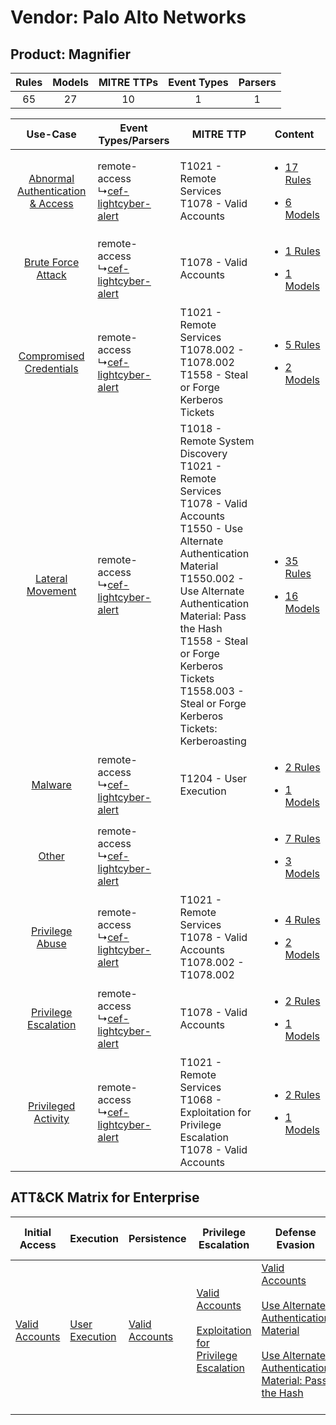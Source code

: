 Vendor: Palo Alto Networks
==========================
Product: Magnifier
------------------
| Rules | Models | MITRE TTPs | Event Types | Parsers |
|:-----:|:------:|:----------:|:-----------:|:-------:|
|  65   |   27   |     10     |      1      |    1    |

|    Use-Case    | Event Types/Parsers    | MITRE TTP    | Content    |
|:----:| ---- | ---- | ---- |
| [Abnormal Authentication & Access](../../../UseCases/uc_abnormal_authentication_&_access.md) |  remote-access<br> ↳[cef-lightcyber-alert](Ps/pC_ceflightcyberalert.md)<br> | T1021 - Remote Services<br>T1078 - Valid Accounts<br>    | [<ul><li>17 Rules</li></ul><ul><li>6 Models</li></ul>](RM/r_m_palo_alto_networks_magnifier_Abnormal_Authentication_&_Access.md) |
|    [Brute Force Attack](../../../UseCases/uc_brute_force_attack.md)    |  remote-access<br> ↳[cef-lightcyber-alert](Ps/pC_ceflightcyberalert.md)<br> | T1078 - Valid Accounts<br>    | [<ul><li>1 Rules</li></ul><ul><li>1 Models</li></ul>](RM/r_m_palo_alto_networks_magnifier_Brute_Force_Attack.md)    |
|          [Compromised Credentials](../../../UseCases/uc_compromised_credentials.md)          |  remote-access<br> ↳[cef-lightcyber-alert](Ps/pC_ceflightcyberalert.md)<br> | T1021 - Remote Services<br>T1078.002 - T1078.002<br>T1558 - Steal or Forge Kerberos Tickets<br>    | [<ul><li>5 Rules</li></ul><ul><li>2 Models</li></ul>](RM/r_m_palo_alto_networks_magnifier_Compromised_Credentials.md)    |
|    [Lateral Movement](../../../UseCases/uc_lateral_movement.md)    |  remote-access<br> ↳[cef-lightcyber-alert](Ps/pC_ceflightcyberalert.md)<br> | T1018 - Remote System Discovery<br>T1021 - Remote Services<br>T1078 - Valid Accounts<br>T1550 - Use Alternate Authentication Material<br>T1550.002 - Use Alternate Authentication Material: Pass the Hash<br>T1558 - Steal or Forge Kerberos Tickets<br>T1558.003 - Steal or Forge Kerberos Tickets: Kerberoasting<br> | [<ul><li>35 Rules</li></ul><ul><li>16 Models</li></ul>](RM/r_m_palo_alto_networks_magnifier_Lateral_Movement.md)    |
|    [Malware](../../../UseCases/uc_malware.md)    |  remote-access<br> ↳[cef-lightcyber-alert](Ps/pC_ceflightcyberalert.md)<br> | T1204 - User Execution<br>    | [<ul><li>2 Rules</li></ul><ul><li>1 Models</li></ul>](RM/r_m_palo_alto_networks_magnifier_Malware.md)    |
|    [Other](../../../UseCases/uc_other.md)    |  remote-access<br> ↳[cef-lightcyber-alert](Ps/pC_ceflightcyberalert.md)<br> |    | [<ul><li>7 Rules</li></ul><ul><li>3 Models</li></ul>](RM/r_m_palo_alto_networks_magnifier_Other.md)    |
|    [Privilege Abuse](../../../UseCases/uc_privilege_abuse.md)    |  remote-access<br> ↳[cef-lightcyber-alert](Ps/pC_ceflightcyberalert.md)<br> | T1021 - Remote Services<br>T1078 - Valid Accounts<br>T1078.002 - T1078.002<br>    | [<ul><li>4 Rules</li></ul><ul><li>2 Models</li></ul>](RM/r_m_palo_alto_networks_magnifier_Privilege_Abuse.md)    |
|    [Privilege Escalation](../../../UseCases/uc_privilege_escalation.md)    |  remote-access<br> ↳[cef-lightcyber-alert](Ps/pC_ceflightcyberalert.md)<br> | T1078 - Valid Accounts<br>    | [<ul><li>2 Rules</li></ul><ul><li>1 Models</li></ul>](RM/r_m_palo_alto_networks_magnifier_Privilege_Escalation.md)    |
|    [Privileged Activity](../../../UseCases/uc_privileged_activity.md)    |  remote-access<br> ↳[cef-lightcyber-alert](Ps/pC_ceflightcyberalert.md)<br> | T1021 - Remote Services<br>T1068 - Exploitation for Privilege Escalation<br>T1078 - Valid Accounts<br>    | [<ul><li>2 Rules</li></ul><ul><li>1 Models</li></ul>](RM/r_m_palo_alto_networks_magnifier_Privileged_Activity.md)    |

ATT&CK Matrix for Enterprise
----------------------------
| Initial Access                                                      | Execution                                                           | Persistence                                                         | Privilege Escalation                                                                                                                                          | Defense Evasion                                                                                                                                                                                                                                                            | Credential Access                                                                                                                                                                           | Discovery                                                                    | Lateral Movement                                                                                                                                               | Collection | Command and Control | Exfiltration | Impact |
| ------------------------------------------------------------------- | ------------------------------------------------------------------- | ------------------------------------------------------------------- | ------------------------------------------------------------------------------------------------------------------------------------------------------------- | -------------------------------------------------------------------------------------------------------------------------------------------------------------------------------------------------------------------------------------------------------------------------- | ------------------------------------------------------------------------------------------------------------------------------------------------------------------------------------------- | ---------------------------------------------------------------------------- | -------------------------------------------------------------------------------------------------------------------------------------------------------------- | ---------- | ------------------- | ------------ | ------ |
| [Valid Accounts](https://attack.mitre.org/techniques/T1078)<br><br> | [User Execution](https://attack.mitre.org/techniques/T1204)<br><br> | [Valid Accounts](https://attack.mitre.org/techniques/T1078)<br><br> | [Valid Accounts](https://attack.mitre.org/techniques/T1078)<br><br>[Exploitation for Privilege Escalation](https://attack.mitre.org/techniques/T1068)<br><br> | [Valid Accounts](https://attack.mitre.org/techniques/T1078)<br><br>[Use Alternate Authentication Material](https://attack.mitre.org/techniques/T1550)<br><br>[Use Alternate Authentication Material: Pass the Hash](https://attack.mitre.org/techniques/T1550/002)<br><br> | [Steal or Forge Kerberos Tickets](https://attack.mitre.org/techniques/T1558)<br><br>[Steal or Forge Kerberos Tickets: Kerberoasting](https://attack.mitre.org/techniques/T1558/003)<br><br> | [Remote System Discovery](https://attack.mitre.org/techniques/T1018)<br><br> | [Remote Services](https://attack.mitre.org/techniques/T1021)<br><br>[Use Alternate Authentication Material](https://attack.mitre.org/techniques/T1550)<br><br> |            |                     |              |        |